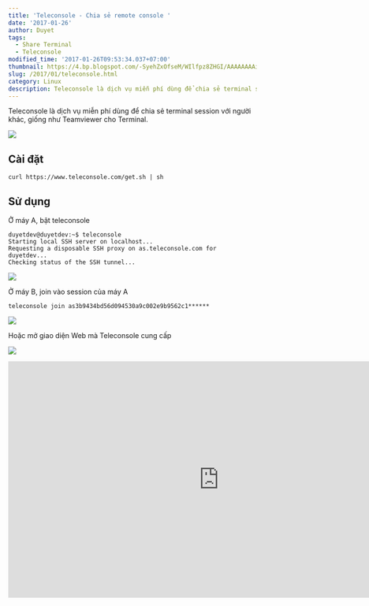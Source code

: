```yaml
---
title: 'Teleconsole - Chia sẻ remote console '
date: '2017-01-26'
author: Duyet
tags:
  - Share Terminal
  - Teleconsole
modified_time: '2017-01-26T09:53:34.037+07:00'
thumbnail: https://4.bp.blogspot.com/-SyehZxOfseM/WIlfpz8ZHGI/AAAAAAAAioQ/RZdJWwM9zwQttiAcu1ECPU4pk-hNVrFlACK4B/s1600/full-screen-teleconsole.gif
slug: /2017/01/teleconsole.html
category: Linux
description: Teleconsole là dịch vụ miễn phí dùng để chia sẻ terminal session với người khác, giống như Teamviewer cho Terminal.
---
```


Teleconsole là dịch vụ miễn phí dùng để chia sẻ terminal session với người khác, giống như Teamviewer cho Terminal.

![](https://4.bp.blogspot.com/-SyehZxOfseM/WIlfpz8ZHGI/AAAAAAAAioQ/RZdJWwM9zwQttiAcu1ECPU4pk-hNVrFlACK4B/s640/full-screen-teleconsole.gif)

## Cài đặt

```
curl https://www.teleconsole.com/get.sh | sh
```

## Sử dụng

Ở máy A, bật teleconsole

```
duyetdev@duyetdev:~$ teleconsole
Starting local SSH server on localhost...
Requesting a disposable SSH proxy on as.teleconsole.com for duyetdev...
Checking status of the SSH tunnel...
```

[![](https://1.bp.blogspot.com/-gTY_lNouy1M/WIlisbyQlHI/AAAAAAAAioY/SC_KP1RKxXsrOYjDUvQJefHpaye4bW_gwCLcB/s1600/Screenshot%2Bfrom%2B2017-01-26%2B09-42-26.png)](https://1.bp.blogspot.com/-gTY_lNouy1M/WIlisbyQlHI/AAAAAAAAioY/SC_KP1RKxXsrOYjDUvQJefHpaye4bW_gwCLcB/s1600/Screenshot%2Bfrom%2B2017-01-26%2B09-42-26.png)

Ở máy B, join vào session của máy A

```
teleconsole join as3b9434bd56d094530a9c002e9b9562c1******
```

[![](https://4.bp.blogspot.com/-sNR2s0CLJ3I/WIljEFYmoJI/AAAAAAAAioc/OE5x8h4XIeExKYtoZ2UIA0Ak0yueAtgawCLcB/s1600/Screenshot%2Bfrom%2B2017-01-26%2B09-44-04.png)](https://4.bp.blogspot.com/-sNR2s0CLJ3I/WIljEFYmoJI/AAAAAAAAioc/OE5x8h4XIeExKYtoZ2UIA0Ak0yueAtgawCLcB/s1600/Screenshot%2Bfrom%2B2017-01-26%2B09-44-04.png)

Hoặc mở giao diện Web mà Teleconsole cung cấp

[![](https://4.bp.blogspot.com/-LJ9L5Ur3d-k/WIljqxnokII/AAAAAAAAiok/muVUPTNyUZUKBQFX7lFftTXQF1ycQ0GhACLcB/s1600/Screenshot%2Bfrom%2B2017-01-26%2B09-49-01.png)](https://4.bp.blogspot.com/-LJ9L5Ur3d-k/WIljqxnokII/AAAAAAAAiok/muVUPTNyUZUKBQFX7lFftTXQF1ycQ0GhACLcB/s1600/Screenshot%2Bfrom%2B2017-01-26%2B09-49-01.png)

<div>
    <iframe allowfullscreen="" frameborder="0" height="480" src="https://www.youtube.com/embed/R8CnrnquS_s?rel=0" width="853"></iframe>
</div>
